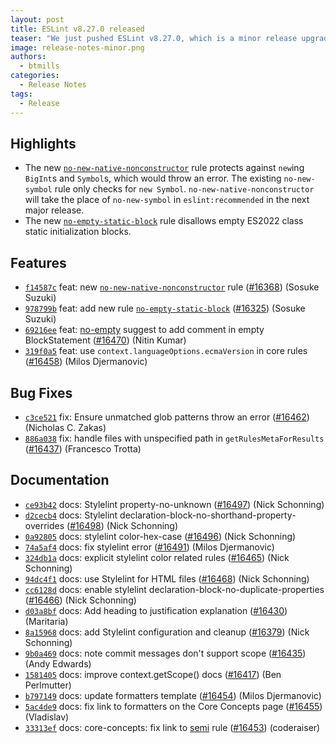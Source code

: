 ```yaml
---
layout: post
title: ESLint v8.27.0 released
teaser: "We just pushed ESLint v8.27.0, which is a minor release upgrade of ESLint. This release adds some new features and fixes several bugs found in the previous release."
image: release-notes-minor.png
authors:
  - btmills
categories:
  - Release Notes
tags:
  - Release
---
```


## Highlights

* The new [`no-new-native-nonconstructor`](/docs/rules/no-new-native-nonconstructor) rule protects against `new`ing `BigInt`s and `Symbol`s, which would throw an error. The existing `no-new-symbol` rule only checks for `new Symbol`. `no-new-native-nonconstructor` will take the place of `no-new-symbol` in `eslint:recommended` in the next major release.
* The new [`no-empty-static-block`](/docs/rules/no-empty-static-block) rule disallows empty ES2022 class static initialization blocks.

## Features


* [`f14587c`](https://github.com/eslint/eslint/commit/f14587c42bb0fe6ec89529aede045a488083d6ee) feat: new [`no-new-native-nonconstructor`](/docs/rules/no-new-native-nonconstructor) rule ([#16368](https://github.com/eslint/eslint/issues/16368)) (Sosuke Suzuki)
* [`978799b`](https://github.com/eslint/eslint/commit/978799bd5c76fecf4ce8f17d89ad6c9f436c3228) feat: add new rule [`no-empty-static-block`](/docs/rules/no-empty-static-block) ([#16325](https://github.com/eslint/eslint/issues/16325)) (Sosuke Suzuki)
* [`69216ee`](https://github.com/eslint/eslint/commit/69216ee69c7172e847b64e0e934b5121a34d0ea3) feat: [no-empty](/docs/rules/no-empty) suggest to add comment in empty BlockStatement ([#16470](https://github.com/eslint/eslint/issues/16470)) (Nitin Kumar)
* [`319f0a5`](https://github.com/eslint/eslint/commit/319f0a5491598825bbd528c6d1fc12771056a74c) feat: use `context.languageOptions.ecmaVersion` in core rules ([#16458](https://github.com/eslint/eslint/issues/16458)) (Milos Djermanovic)






## Bug Fixes


* [`c3ce521`](https://github.com/eslint/eslint/commit/c3ce5212f672d95dde3465d7d3c4bf99ff665f8b) fix: Ensure unmatched glob patterns throw an error ([#16462](https://github.com/eslint/eslint/issues/16462)) (Nicholas C. Zakas)
* [`886a038`](https://github.com/eslint/eslint/commit/886a0386897f96d2da95eba8c52bd893fcbf7e86) fix: handle files with unspecified path in `getRulesMetaForResults` ([#16437](https://github.com/eslint/eslint/issues/16437)) (Francesco Trotta)




## Documentation


* [`ce93b42`](https://github.com/eslint/eslint/commit/ce93b429bf917640473dd7e26b49bba993c68ce4) docs: Stylelint property-no-unknown ([#16497](https://github.com/eslint/eslint/issues/16497)) (Nick Schonning)
* [`d2cecb4`](https://github.com/eslint/eslint/commit/d2cecb4ad2a6d33444cf0288a863c43acb3b468a) docs: Stylelint declaration-block-no-shorthand-property-overrides ([#16498](https://github.com/eslint/eslint/issues/16498)) (Nick Schonning)
* [`0a92805`](https://github.com/eslint/eslint/commit/0a92805d7713118866e519b0ff2a61c5d6238ad9) docs: stylelint color-hex-case ([#16496](https://github.com/eslint/eslint/issues/16496)) (Nick Schonning)
* [`74a5af4`](https://github.com/eslint/eslint/commit/74a5af487ac7296a46a8078e585f00df72b63d83) docs: fix stylelint error ([#16491](https://github.com/eslint/eslint/issues/16491)) (Milos Djermanovic)
* [`324db1a`](https://github.com/eslint/eslint/commit/324db1a11e43ba9d954dc522763faea19129ce6a) docs: explicit stylelint color related rules ([#16465](https://github.com/eslint/eslint/issues/16465)) (Nick Schonning)
* [`94dc4f1`](https://github.com/eslint/eslint/commit/94dc4f19ba49fe2358f8bcc2fc3555d222766755) docs: use Stylelint for HTML files ([#16468](https://github.com/eslint/eslint/issues/16468)) (Nick Schonning)
* [`cc6128d`](https://github.com/eslint/eslint/commit/cc6128db4f489c3ab80fff2f9dbeea313e72208d) docs: enable stylelint declaration-block-no-duplicate-properties ([#16466](https://github.com/eslint/eslint/issues/16466)) (Nick Schonning)
* [`d03a8bf`](https://github.com/eslint/eslint/commit/d03a8bf8978bd330aeb951f18cc92bf1ad24eeec) docs: Add heading to justification explanation ([#16430](https://github.com/eslint/eslint/issues/16430)) (Maritaria)
* [`8a15968`](https://github.com/eslint/eslint/commit/8a159686f9d497262d573dd601855ce28362199b) docs: add Stylelint configuration and cleanup ([#16379](https://github.com/eslint/eslint/issues/16379)) (Nick Schonning)
* [`9b0a469`](https://github.com/eslint/eslint/commit/9b0a469d1e4650c1d9da26239357e715b11b2d97) docs: note commit messages don't support scope ([#16435](https://github.com/eslint/eslint/issues/16435)) (Andy Edwards)
* [`1581405`](https://github.com/eslint/eslint/commit/15814057fd69319b3744bdea5db2455f85d2e74f) docs: improve context.getScope() docs ([#16417](https://github.com/eslint/eslint/issues/16417)) (Ben Perlmutter)
* [`b797149`](https://github.com/eslint/eslint/commit/b7971496e9b44add405ca0360294f5c3be85b540) docs: update formatters template ([#16454](https://github.com/eslint/eslint/issues/16454)) (Milos Djermanovic)
* [`5ac4de9`](https://github.com/eslint/eslint/commit/5ac4de911f712cb3a5a16eb7a4063eee09dfc97c) docs: fix link to formatters on the Core Concepts page ([#16455](https://github.com/eslint/eslint/issues/16455)) (Vladislav)
* [`33313ef`](https://github.com/eslint/eslint/commit/33313ef56258a6a96b00a3e70025b94bd2f2fe9f) docs: core-concepts: fix link to [semi](/docs/rules/semi) rule ([#16453](https://github.com/eslint/eslint/issues/16453)) (coderaiser)
